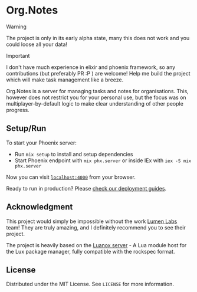 # Org.Notes

>[!warning]
> The project is only in its early alpha state, many this does not work and you
> could loose all your data!

>[!important]
> I don't have much experience in elixir and phoenix framework, so any
> contributions (but preferably PR :P ) are welcome! Help me build the project
> which will make task management like a breeze.

Org.Notes is a server for managing tasks and notes for organisations. This,
however does not restrict you for your personal use, but the focus was on
multiplayer-by-default logic to make clear understanding of other people
progress.

## Setup/Run

To start your Phoenix server:

* Run `mix setup` to install and setup dependencies
* Start Phoenix endpoint with `mix phx.server` or inside IEx with `iex -S mix phx.server`

Now you can visit [`localhost:4000`](http://localhost:4000) from your browser.

Ready to run in production? Please [check our deployment guides](https://hexdocs.pm/phoenix/deployment.html).

## Acknowledgment

This project would simply be impossible without the work [Lumen Labs](https://github.com/lumen-oss) team! They are
truly amazing, and I definitely recommend you to see their project.

The project is heavily based on the [Luanox server](https://beta.luanox.org) - A Lua module host for the Lux package manager, fully compatible with the rockspec format.

## License

Distributed under the MIT License. See `LICENSE` for more information.
